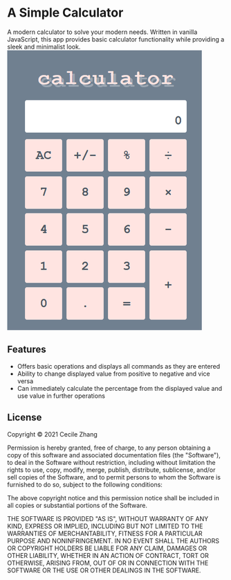 # A Simple Calculator

<p>A modern calculator to solve your modern needs. Written in vanilla JavaScript, this app provides basic calculator functionality while providing a sleek and minimalist look.
<img src="./assets/calculator-image.png" alt="image of the calculator">
  
<h2>Features</h2>
<ul>
  <li>Offers basic operations and displays all commands as they are entered</li>
  <li>Ability to change displayed value from positive to negative and vice versa</li>
  <li>Can immediately calculate the percentage from the displayed value and use value in further operations</li>
</ul>

<h2>License</h2>

<p>Copyright &copy; 2021 Cecile Zhang

Permission is hereby granted, free of charge, to any person obtaining a copy
of this software and associated documentation files (the "Software"), to deal
in the Software without restriction, including without limitation the rights
to use, copy, modify, merge, publish, distribute, sublicense, and/or sell
copies of the Software, and to permit persons to whom the Software is
furnished to do so, subject to the following conditions:

The above copyright notice and this permission notice shall be included in all
copies or substantial portions of the Software.

THE SOFTWARE IS PROVIDED "AS IS", WITHOUT WARRANTY OF ANY KIND, EXPRESS OR
IMPLIED, INCLUDING BUT NOT LIMITED TO THE WARRANTIES OF MERCHANTABILITY,
FITNESS FOR A PARTICULAR PURPOSE AND NONINFRINGEMENT. IN NO EVENT SHALL THE
AUTHORS OR COPYRIGHT HOLDERS BE LIABLE FOR ANY CLAIM, DAMAGES OR OTHER
LIABILITY, WHETHER IN AN ACTION OF CONTRACT, TORT OR OTHERWISE, ARISING FROM,
OUT OF OR IN CONNECTION WITH THE SOFTWARE OR THE USE OR OTHER DEALINGS IN THE
SOFTWARE.
</p>
